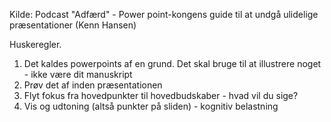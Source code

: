 Kilde: Podcast "Adfærd" - Power point-kongens guide til at undgå ulidelige præsentationer (Kenn Hansen)

Huskeregler.
1. Det kaldes powerpoints af en grund. Det skal bruge til at illustrere noget - ikke være dit manuskript
2. Prøv det af inden præsentationen
3. Flyt fokus fra hovedpunkter til hovedbudskaber - hvad vil du sige?
4. Vis og udtoning (altså punkter på sliden) - kognitiv belastning
